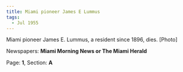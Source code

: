 ```yaml
---  
title: Miami pioneer James E Lummus  
tags:  
  - Jul 1955  
---  
```

  
Miami pioneer James E. Lummus, a resident since 1896, dies. [Photo]  
  
Newspapers: **Miami Morning News or The Miami Herald**  
  
Page: **1**, Section: **A** 
